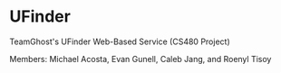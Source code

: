 # UFinder
TeamGhost's UFinder Web-Based Service (CS480 Project)

Members: Michael Acosta, Evan Gunell, Caleb Jang, and Roenyl Tisoy
